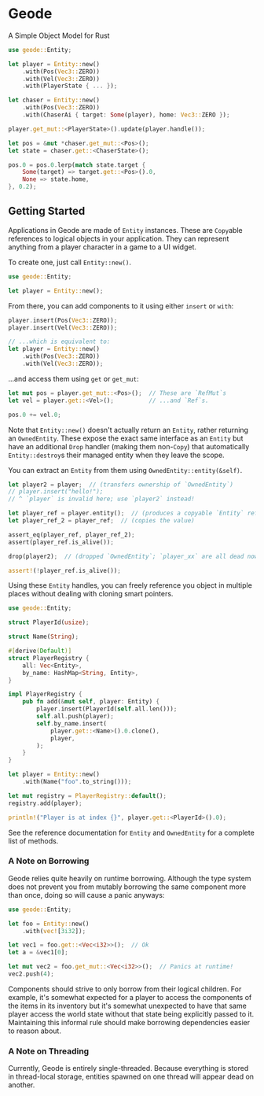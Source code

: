 # Geode

A Simple Object Model for Rust

```rust
use geode::Entity;

let player = Entity::new()
    .with(Pos(Vec3::ZERO))
    .with(Vel(Vec3::ZERO))
    .with(PlayerState { ... });

let chaser = Entity::new()
    .with(Pos(Vec3::ZERO))
    .with(ChaserAi { target: Some(player), home: Vec3::ZERO });

player.get_mut::<PlayerState>().update(player.handle());

let pos = &mut *chaser.get_mut::<Pos>();
let state = chaser.get::<ChaserState>();

pos.0 = pos.0.lerp(match state.target {
    Some(target) => target.get::<Pos>().0,
    None => state.home,
}, 0.2);
```

## Getting Started

Applications in Geode are made of `Entity` instances. These are `Copy`able references to logical objects in your application. They can represent anything from a player character in a game to a UI widget.

To create one, just call `Entity::new()`.

```rust
use geode::Entity;

let player = Entity::new();
```

From there, you can add components to it using either `insert` or `with`:

```rust
player.insert(Pos(Vec3::ZERO));
player.insert(Vel(Vec3::ZERO));

// ...which is equivalent to:
let player = Entity::new()
    .with(Pos(Vec3::ZERO))
    .with(Vel(Vec3::ZERO));
```

...and access them using `get` or `get_mut`:

```rust
let mut pos = player.get_mut::<Pos>();  // These are `RefMut`s
let vel = player.get::<Vel>();          // ...and `Ref`s.

pos.0 += vel.0;
```

Note that `Entity::new()` doesn't actually return an `Entity`, rather returning an `OwnedEntity`. These expose the exact same interface as an `Entity` but have an additional `Drop` handler (making them non-`Copy`) that automatically `Entity::destroy`s their managed entity when they leave the scope.

You can extract an `Entity` from them using `OwnedEntity::entity(&self)`.

```rust
let player2 = player;  // (transfers ownership of `OwnedEntity`)
// player.insert("hello!");
// ^ `player` is invalid here; use `player2` instead!

let player_ref = player.entity();  // (produces a copyable `Entity` reference)
let player_ref_2 = player_ref;  // (copies the value)

assert_eq(player_ref, player_ref_2);
assert(player_ref.is_alive());

drop(player2);  // (dropped `OwnedEntity`; `player_xx` are all dead now)

assert!(!player_ref.is_alive());
```

Using these `Entity` handles, you can freely reference you object in multiple places without dealing with cloning smart pointers.

```rust
use geode::Entity;

struct PlayerId(usize);

struct Name(String);

#[derive(Default)]
struct PlayerRegistry {
    all: Vec<Entity>,
    by_name: HashMap<String, Entity>,
}

impl PlayerRegistry {
    pub fn add(&mut self, player: Entity) {
        player.insert(PlayerId(self.all.len()));
        self.all.push(player);
        self.by_name.insert(
            player.get::<Name>().0.clone(),
            player,
        );
    }
}

let player = Entity::new()
    .with(Name("foo".to_string()));

let mut registry = PlayerRegistry::default();
registry.add(player);

println!("Player is at index {}", player.get::<PlayerId>().0);
```

See the reference documentation for `Entity` and `OwnedEntity` for a complete list of methods.

### A Note on Borrowing

Geode relies quite heavily on runtime borrowing. Although the type system does not prevent you from mutably borrowing the same component more than once, doing so will cause a panic anyways:

```rust
use geode::Entity;

let foo = Entity::new()
    .with(vec![3i32]);

let vec1 = foo.get::<Vec<i32>>();  // Ok
let a = &vec1[0];

let mut vec2 = foo.get_mut::<Vec<i32>>();  // Panics at runtime!
vec2.push(4);
```

Components should strive to only borrow from their logical children. For example, it's somewhat expected for a player to access the components of the items in its inventory but it's somewhat unexpected to have that same player access the world state without that state being explicitly passed to it. Maintaining this informal rule should make borrowing dependencies easier to reason about.

### A Note on Threading

Currently, Geode is entirely single-threaded. Because everything is stored in thread-local storage, entities spawned on one thread will appear dead on another.
